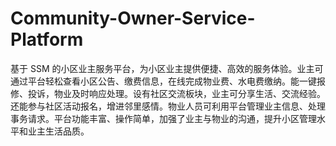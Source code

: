 # Community-Owner-Service-Platform
基于 SSM 的小区业主服务平台，为小区业主提供便捷、高效的服务体验。业主可通过平台轻松查看小区公告、缴费信息，在线完成物业费、水电费缴纳。能一键报修、投诉，物业及时响应处理。设有社区交流板块，业主可分享生活、交流经验。还能参与社区活动报名，增进邻里感情。物业人员可利用平台管理业主信息、处理事务请求。平台功能丰富、操作简单，加强了业主与物业的沟通，提升小区管理水平和业主生活品质。 
